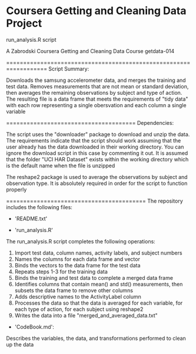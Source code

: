 
Coursera Getting and Cleaning Data Project
==================================================================

run_analysis.R script

A Zabrodski
Coursera Getting and Cleaning Data Course getdata-014

==================================================================
Script Summary: 

Downloads the samsung accelerometer data, and merges the training and
test data. Removes measurements that are not mean or standard
deviation, then averages the remaining observations by subject and
type of action. The resulting file is a data frame that meets the requirements of "tidy data"
with each row representing a single obersvation and each column a single variable

======================================
Dependencies: 

The script uses the "downloader" package to download and unzip the data. The requirements indicate that 
the script should work assuming that the user already has the data downloaded in their working directory. You can ignore the 
download script in this case by commenting it out. It is assumed that the folder "UCI HAR Dataset" exists within the working
directory which is the default name when the file is unzipped

The reshape2 package is used to average the observations by subject and observation type. It is absolutely required in order
for the script to function properly 

=========================================
The repository includes the following files:

- 'README.txt'

- 'run_analysis.R' 

The run_analysis.R script completes the following operations:
1) Import test data, column names, activity labels, and subject numbers
2) Names the columns for each data frame and vector
3) Binds the vectors to the data frame for the test data
4) Repeats steps 1-3 for the training data
5) Binds the training and test data to complete a merged data frame
6) Identifies columns that contain mean() and std() measurements, then subsets the data frame to remove other columns
7) Adds descriptive names to the ActivityLabel column
8) Processes the data so that the data is averaged for each variable, for each type of action, for each subject using reshape2
9) Writes the data into a file "merged_and_averaged_data.txt" 

- 'CodeBook.md': 

Describes the variables, the data, and transformations performed to clean up the data 
